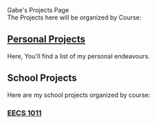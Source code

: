 Gabe's Projects Page  
The Projects here will be organized by Course:  

## [Personal Projects](/Projects/personalprojects)
Here, You'll find a list of my personal endeavours.  

## School Projects
Here are my school projects organized by course:  
### [EECS 1011](/Projects/EECS1011)  


